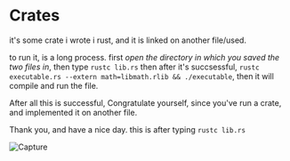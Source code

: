 # Crates
it's some crate i wrote i rust, and it is linked on another file/used.

to run it, is a long process. first *open the directory in which you saved the two files in*, then type `rustc lib.rs`
then after it's succsessful, `rustc executable.rs --extern math=libmath.rlib && ./executable`, then it will compile and run the file.

After all this is successful, Congratulate yourself, since you've run a crate, and implemented it on another file.

Thank you, and have a nice day.
this is after typing `rustc lib.rs`

![Capture](https://user-images.githubusercontent.com/119572743/219739368-7e4e176e-3e46-41e1-946c-3dc6db2a0621.PNG)
